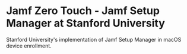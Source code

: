 # Jamf Zero Touch - Jamf Setup Manager at Stanford University
Stanford University's implementation of Jamf Setup Manager in macOS device enrollment.
